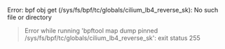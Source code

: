 Error: bpf obj get (/sys/fs/bpf/tc/globals/cilium_lb4_reverse_sk): No such file or directory
> Error while running 'bpftool map dump pinned /sys/fs/bpf/tc/globals/cilium_lb4_reverse_sk':  exit status 255

